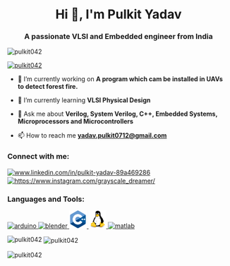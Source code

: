 <h1 align="center">Hi 👋, I'm Pulkit Yadav</h1>
<h3 align="center">A passionate VLSI and Embedded engineer from India</h3>

<p align="left"> <img src="https://komarev.com/ghpvc/?username=pulkit042&label=Profile%20views&color=0e75b6&style=flat" alt="pulkit042" /> </p>

<p align="left"> <a href="https://github.com/ryo-ma/github-profile-trophy"><img src="https://github-profile-trophy.vercel.app/?username=pulkit042" alt="pulkit042" /></a> </p>

- 🔭 I’m currently working on **A program which cam be installed in UAVs to detect forest fire.**

- 🌱 I’m currently learning **VLSI Physical Design**

- 💬 Ask me about **Verilog, System Verilog, C++, Embedded Systems, Microprocessors and Microcontrollers**

- 📫 How to reach me **yadav.pulkit0712@gmail.com**

<h3 align="left">Connect with me:</h3>
<p align="left">
<a href="https://linkedin.com/in/www.linkedin.com/in/pulkit-yadav-89a469286" target="blank"><img align="center" src="https://raw.githubusercontent.com/rahuldkjain/github-profile-readme-generator/master/src/images/icons/Social/linked-in-alt.svg" alt="www.linkedin.com/in/pulkit-yadav-89a469286" height="30" width="40" /></a>
<a href="https://instagram.com/https://www.instagram.com/grayscale_dreamer/" target="blank"><img align="center" src="https://raw.githubusercontent.com/rahuldkjain/github-profile-readme-generator/master/src/images/icons/Social/instagram.svg" alt="https://www.instagram.com/grayscale_dreamer/" height="30" width="40" /></a>
</p>

<h3 align="left">Languages and Tools:</h3>
<p align="left"> <a href="https://www.arduino.cc/" target="_blank" rel="noreferrer"> <img src="https://cdn.worldvectorlogo.com/logos/arduino-1.svg" alt="arduino" width="40" height="40"/> </a> <a href="https://www.blender.org/" target="_blank" rel="noreferrer"> <img src="https://download.blender.org/branding/community/blender_community_badge_white.svg" alt="blender" width="40" height="40"/> </a> <a href="https://www.w3schools.com/cpp/" target="_blank" rel="noreferrer"> <img src="https://raw.githubusercontent.com/devicons/devicon/master/icons/cplusplus/cplusplus-original.svg" alt="cplusplus" width="40" height="40"/> </a> <a href="https://www.linux.org/" target="_blank" rel="noreferrer"> <img src="https://raw.githubusercontent.com/devicons/devicon/master/icons/linux/linux-original.svg" alt="linux" width="40" height="40"/> </a> <a href="https://www.mathworks.com/" target="_blank" rel="noreferrer"> <img src="https://upload.wikimedia.org/wikipedia/commons/2/21/Matlab_Logo.png" alt="matlab" width="40" height="40"/> </a> </p>

<p><img align="left" src="https://github-readme-stats.vercel.app/api/top-langs?username=pulkit042&show_icons=true&locale=en&layout=compact" alt="pulkit042" /></p>

<p>&nbsp;<img align="center" src="https://github-readme-stats.vercel.app/api?username=pulkit042&show_icons=true&locale=en" alt="pulkit042" /></p>

<p><img align="center" src="https://github-readme-streak-stats.herokuapp.com/?user=pulkit042&" alt="pulkit042" /></p>
